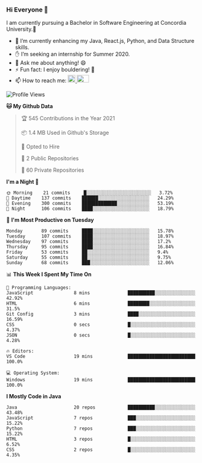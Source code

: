 ### Hi Everyone 👋
I am currently pursuing a Bachelor in Software Engineering at Concordia University.🏫

- 🌱 I’m currently enhancing my Java, React.js, Python, and Data Structure skills.
- ✋ I’m seeking an internship for Summer 2020.
- 💬 Ask me about anything! 😄
- ⚡ Fun fact: I enjoy bouldering! 🧗‍
- 📫 How to reach me: <a href="https://www.linkedin.com/in/siu-tong-ye/" target="_blank"> <img width="20px" width="32" src="https://cdn.jsdelivr.net/npm/simple-icons@v3/icons/linkedin.svg" /> </a> <a href="mailto:SiuTongYe@gmail.com" target="_blank"> <img height="20" width="32" src="https://cdn.jsdelivr.net/npm/simple-icons@v3/icons/gmail.svg" /> </a>

<!--START_SECTION:waka-->
![Profile Views](http://img.shields.io/badge/Profile%20Views-2-blue)

**🐱 My Github Data** 

> 🏆 545 Contributions in the Year 2021
 > 
> 📦 1.4 MB Used in Github's Storage 
 > 
> 💼 Opted to Hire
 > 
> 📜 2 Public Repositories 
 > 
> 🔑 60 Private Repositories  
 > 
**I'm a Night 🦉** 

```text
🌞 Morning    21 commits     █░░░░░░░░░░░░░░░░░░░░░░░░   3.72% 
🌆 Daytime    137 commits    ██████░░░░░░░░░░░░░░░░░░░   24.29% 
🌃 Evening    300 commits    █████████████░░░░░░░░░░░░   53.19% 
🌙 Night      106 commits    ████░░░░░░░░░░░░░░░░░░░░░   18.79%

```
📅 **I'm Most Productive on Tuesday** 

```text
Monday       89 commits     ████░░░░░░░░░░░░░░░░░░░░░   15.78% 
Tuesday      107 commits    ████░░░░░░░░░░░░░░░░░░░░░   18.97% 
Wednesday    97 commits     ████░░░░░░░░░░░░░░░░░░░░░   17.2% 
Thursday     95 commits     ████░░░░░░░░░░░░░░░░░░░░░   16.84% 
Friday       53 commits     ██░░░░░░░░░░░░░░░░░░░░░░░   9.4% 
Saturday     55 commits     ██░░░░░░░░░░░░░░░░░░░░░░░   9.75% 
Sunday       68 commits     ███░░░░░░░░░░░░░░░░░░░░░░   12.06%

```


📊 **This Week I Spent My Time On** 

```text
💬 Programming Languages: 
JavaScript               8 mins              ██████████░░░░░░░░░░░░░░░   42.92% 
HTML                     6 mins              ████████░░░░░░░░░░░░░░░░░   31.5% 
Git Config               3 mins              ████░░░░░░░░░░░░░░░░░░░░░   16.59% 
CSS                      0 secs              █░░░░░░░░░░░░░░░░░░░░░░░░   4.37% 
JSON                     0 secs              █░░░░░░░░░░░░░░░░░░░░░░░░   4.28%

🔥 Editors: 
VS Code                  19 mins             █████████████████████████   100.0%

💻 Operating System: 
Windows                  19 mins             █████████████████████████   100.0%

```

**I Mostly Code in Java** 

```text
Java                     20 repos            ██████████░░░░░░░░░░░░░░░   43.48% 
JavaScript               7 repos             ███░░░░░░░░░░░░░░░░░░░░░░   15.22% 
Python                   7 repos             ███░░░░░░░░░░░░░░░░░░░░░░   15.22% 
HTML                     3 repos             █░░░░░░░░░░░░░░░░░░░░░░░░   6.52% 
CSS                      2 repos             █░░░░░░░░░░░░░░░░░░░░░░░░   4.35%

```



<!--END_SECTION:waka-->

